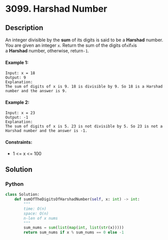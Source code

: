 # 3099. Harshad Number


## Description
An integer divisible by the **sum** of its digits is said to be a **Harshad** number. You are given an integer `x`. Return the sum of the digits of`x`if`x`is a **Harshad** number, otherwise, return`-1`.

#### Example 1:
```
Input: x = 18
Output: 9
Explanation:
The sum of digits of x is 9. 18 is divisible by 9. So 18 is a Harshad number and the answer is 9.
```

#### Example 2:
```
Input: x = 23
Output: -1
Explanation:
The sum of digits of x is 5. 23 is not divisible by 5. So 23 is not a Harshad number and the answer is -1.
```

#### Constraints:
- 1 <= x <= 100


## Solution

### Python
```python
class Solution:
    def sumOfTheDigitsOfHarshadNumber(self, x: int) -> int:
        """
        time: O(n)
        space: O(n)
        n-len of x nums
        """
        sum_nums = sum(list(map(int, list(str(x)))))
        return sum_nums if x % sum_nums == 0 else -1
```
